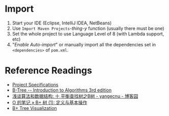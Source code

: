 # Import
1) Start your IDE (Eclipse, IntelliJ IDEA, NetBeans)
2) Use `Import Maven Projects`*-thing-y* function (usually there must be one)
3) Set the whole project to use Language Level of 8 (with Lambda support, etc)
4) "*Enable Auto-import*" or manually import all the dependencies set in `<dependencies>` of `pom.xml`.

# Reference Readings
* [Project Specifications](/etc/spec.pdf)
* [B-Tree -- Introduction to Algorithms 3rd edition](/etc/into2algo3_btree.pdf)
* [浅谈算法和数据结构: 十 平衡查找树之B树 - yangecnu - 博客园](http://www.cnblogs.com/yangecnu/p/Introduce-B-Tree-and-B-Plus-Tree.html)
* [O 的笔记 &raquo; B+ 树 (1): 定义与基本操作](http://ouonline.net/b-plus-tree-1)
* [B+ Tree Visualization](https://www.cs.usfca.edu/~galles/visualization/BPlusTree.html)
